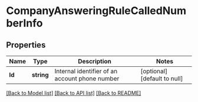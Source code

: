 # CompanyAnsweringRuleCalledNumberInfo

## Properties
Name | Type | Description | Notes
------------ | ------------- | ------------- | -------------
**Id** | **string** | Internal identifier of an account phone number | [optional] [default to null]

[[Back to Model list]](../README.md#documentation-for-models) [[Back to API list]](../README.md#documentation-for-api-endpoints) [[Back to README]](../README.md)


